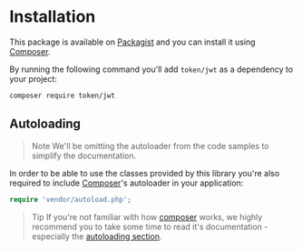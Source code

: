 # Installation

This package is available on [Packagist](https://packagist.org/packages/token/jwt) and you can install it using [Composer](https://getcomposer.org).

By running the following command you'll add `token/jwt` as a dependency to your project:

```sh
composer require token/jwt
```

## Autoloading

> Note
> We'll be omitting the autoloader from the code samples to simplify the documentation.

In order to be able to use the classes provided by this library you're also required to include [Composer](https://getcomposer.org)'s autoloader in your application:

```php
require 'vendor/autoload.php';
```

> Tip
> If you're not familiar with how [composer](https://getcomposer.org) works, we highly recommend you to take some time to read it's documentation - especially the [autoloading section](https://getcomposer.org/doc/01-basic-usage.md#autoloading).
